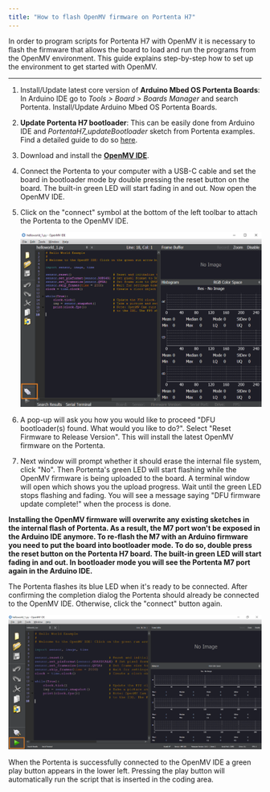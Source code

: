 ```yaml
---
title: "How to flash OpenMV firmware on Portenta H7"
---
```


In order to program scripts for Portenta H7 with OpenMV it is necessary to flash the firmware that allows the board to load and run the programs from the OpenMV environment. This guide explains step-by-step how to set up the environment to get started with OpenMV.

---

1. Install/Update latest core version of **Arduino Mbed OS Portenta Boards**: In Arduino IDE go to *Tools > Board > Boards Manager* and search Portenta. Install/Update Arduino Mbed OS Portenta Boards.

2. **Update Portenta H7 bootloader**: This can be easily done from Arduino IDE and _PortentaH7_updateBootloader_ sketch from Portenta examples. Find a detailed guide to do so [here](https://www.arduino.cc/pro/tutorials/portenta-h7/por-ard-bl).

3. Download and install the [**OpenMV IDE**](https://openmv.io/pages/download).

4. Connect the Portenta to your computer with a USB-C cable and set the board in bootloader mode by double pressing the reset button on the board. The built-in green LED will start fading in and out. Now open the OpenMV IDE.

5. Click on the "connect" symbol at the bottom of the left toolbar to attach the Portenta to the OpenMV IDE.

   ![OpenMV IDE with the connect button highlighted](img/how_to_flash_openmv_firmware_portenta.png)

6. A pop-up will ask you how you would like to proceed "DFU bootloader(s) found. What would you like to do?". Select "Reset Firmware to Release Version". This will install the latest OpenMV firmware on the Portenta.

7. Next window will prompt whether it should erase the internal file system, click "No". Then Portenta's green LED will start flashing while the OpenMV firmware is being uploaded to the board. A terminal window will open which shows you the upload progress. Wait until the green LED stops flashing and fading. You will see a message saying "DFU firmware update complete!" when the process is done.

**Installing the OpenMV firmware will overwrite any existing sketches in the internal flash of Portenta. As a result, the M7 port won't be exposed in the Arduino IDE anymore. To re-flash the M7 with an Arduino firmware you need to put the board into bootloader mode. To do so, double press the reset button on the Portenta H7 board. The built-in green LED will start fading in and out. In bootloader mode you will see the Portenta M7 port again in the Arduino IDE.**

The Portenta flashes its blue LED when it's ready to be connected. After confirming the completion dialog the Portenta should already be connected to the OpenMV IDE. Otherwise, click the "connect" button again.

![OpenMV IDE with the connect button highlighted](img/how_to_flash_openmv_firmware_portenta_1.png)

When the Portenta is successfully connected to the OpenMV IDE a green play button appears in the lower left. Pressing the play button will automatically run the script that is inserted in the coding area.
